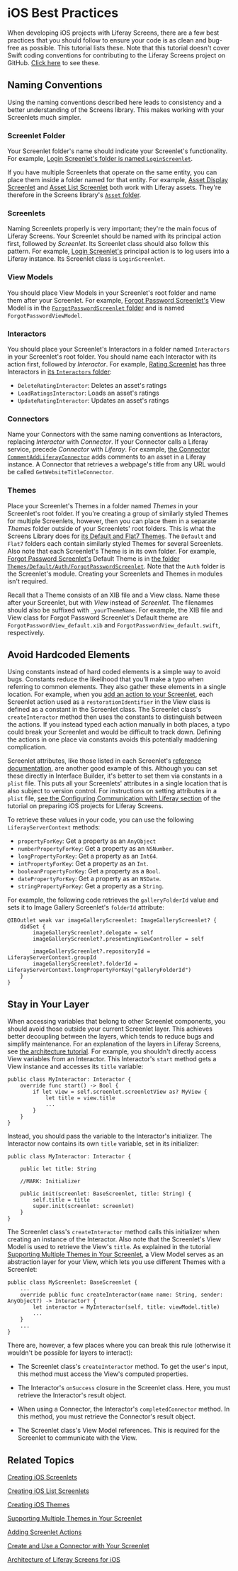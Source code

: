 # iOS Best Practices [](id=ios-best-practices)

When developing iOS projects with Liferay Screens, there are a few best 
practices that you should follow to ensure your code is as clean and bug-free as 
possible. This tutorial lists these. Note that this tutorial doesn't cover Swift 
coding conventions for contributing to the Liferay Screens project on GitHub. 
[Click here](https://github.com/liferay/liferay-screens/blob/master/ios/swift-style-guide.md) 
to see these.

## Naming Conventions [](id=naming-conventions)

Using the naming conventions described here leads to consistency and a better 
understanding of the Screens library. This makes working with your Screenlets 
much simpler. 

### Screenlet Folder [](id=screenlet-folder)

Your Screenlet folder's name should indicate your Screenlet's functionality. For 
example, 
[Login Screenlet's folder is named `LoginScreenlet`](https://github.com/liferay/liferay-screens/tree/master/ios/Framework/Core/Auth/LoginScreenlet). 

If you have multiple Screenlets that operate on the same entity, you can place 
them inside a folder named for that entity. For example, 
[Asset Display Screenlet](/develop/reference/-/knowledge_base/6-2/asset-display-screenlet-for-ios) 
and 
[Asset List Screenlet](/develop/reference/-/knowledge_base/6-2/assetlistscreenlet-for-ios) 
both work with Liferay assets. They're therefore in the Screens library's 
[`Asset` folder](https://github.com/liferay/liferay-screens/tree/master/ios/Framework/Core/Asset). 

### Screenlets [](id=screenlets)

Naming Screenlets properly is very important; they're the main focus of Liferay 
Screens. Your Screenlet should be named with its principal action first, 
followed by *Screenlet*. Its Screenlet class should also follow this pattern. 
For example, 
[Login Screenlet's](/develop/reference/-/knowledge_base/6-2/loginscreenlet-for-ios) 
principal action is to log users into a Liferay instance. Its Screenlet class is 
`LoginScreenlet`. 

### View Models [](id=view-models)

You should place View Models in your Screenlet's root folder and name them 
after your Screenlet. For example, 
[Forgot Password Screenlet's](/develop/reference/-/knowledge_base/6-2/forgotpasswordscreenlet-for-ios) 
View Model is in the 
[`ForgotPasswordScreenlet` folder](https://github.com/liferay/liferay-screens/tree/master/ios/Framework/Core/Auth/ForgotPasswordScreenlet) 
and is named `ForgotPasswordViewModel`. 

### Interactors [](id=interactors)

You should place your Screenlet's Interactors in a folder named `Interactors` in 
your Screenlet's root folder. You should name each Interactor with its action 
first, followed by *Interactor*. For example, 
[Rating Screenlet](/develop/reference/-/knowledge_base/6-2/rating-screenlet-for-ios) 
has three Interactors in 
[its `Interactors` folder](https://github.com/liferay/liferay-screens/tree/master/ios/Framework/Core/Rating/Interactors): 

- `DeleteRatingInteractor`: Deletes an asset's ratings
- `LoadRatingsInteractor`: Loads an asset's ratings
- `UpdateRatingInteractor`: Updates an asset's ratings

### Connectors [](id=connectors)

Name your Connectors with the same naming conventions as Interactors, replacing 
*Interactor* with *Connector*. If your Connector calls a Liferay service, 
precede *Connector* with *Liferay*. For example, 
[the Connector `CommentAddLiferayConnector`](https://github.com/liferay/liferay-screens/blob/master/ios/Framework/Core/Comment/Add/Connectors/CommentAddLiferayConnector.swift) 
adds comments to an asset in a Liferay instance. A Connector that retrieves a 
webpage's title from any URL would be called `GetWebsiteTitleConnector`. 

### Themes [](id=themes)

Place your Screenlet's Themes in a folder named *Themes* in your Screenlet's 
root folder. If you're creating a group of similarly styled Themes for multiple 
Screenlets, however, then you can place them in a separate *Themes* folder 
outside of your Screenlets' root folders. This is what the Screens Library does 
for 
[its Default and Flat7 Themes](https://github.com/liferay/liferay-screens/tree/master/ios/Framework/Themes). 
The `Default` and `Flat7` folders each contain similarly styled Themes for 
several Screenlets. Also note that each Screenlet's Theme is in its own folder. 
For example, 
[Forgot Password Screenlet's](/develop/reference/-/knowledge_base/6-2/forgotpasswordscreenlet-for-ios) 
Default Theme is in 
[the folder `Themes/Default/Auth/ForgotPasswordScreenlet`](https://github.com/liferay/liferay-screens/tree/master/ios/Framework/Themes/Default/Auth/ForgotPasswordScreenlet). 
Note that the `Auth` folder is the Screenlet's module. Creating your Screenlets 
and Themes in modules isn't required. 

Recall that a Theme consists of an XIB file and a View class. Name these after 
your Screenlet, but with *View* instead of *Screenlet*. The filenames should 
also be suffixed with `_yourThemeName`. For example, the XIB file and View class 
for Forgot Password Screenlet's Default theme are 
`ForgotPasswordView_default.xib` and `ForgotPasswordView_default.swift`, 
respectively. 

## Avoid Hardcoded Elements [](id=avoid-hardcoded-elements)

Using constants instead of hard coded elements is a simple way to avoid bugs. 
Constants reduce the likelihood that you'll make a typo when referring to common 
elements. They also gather these elements in a single location. For example, 
when you 
[add an action to your Screenlet](/develop/tutorials/-/knowledge_base/6-2/adding-screenlet-actions), 
each Screenlet action used as a `restorationIdentifier` in the View class is 
defined as a constant in the Screenlet class. The Screenlet class's 
`createInteractor` method then uses the constants to distinguish between the 
actions. If you instead typed each action manually in both places, a typo could 
break your Screenlet and would be difficult to track down. Defining the actions 
in one place via constants avoids this potentially maddening complication. 

Screenlet attributes, like those listed in each Screenlet's 
[reference documentation](/develop/reference/-/knowledge_base/6-2/screenlets-in-liferay-screens-for-ios), 
are another good example of this. Although you can set these directly in 
Interface Builder, it's better to set them via constants in a `plist` file. This 
puts all your Screenlets' attributes in a single location that is also subject 
to version control. For instructions on setting attributes in a `plist` file, 
[see the Configuring Communication with Liferay section](/develop/tutorials/-/knowledge_base/6-2/preparing-ios-projects-for-liferay-screens#configuring-communication-with-liferay) 
of the tutorial on preparing iOS projects for Liferay Screens. 

To retrieve these values in your code, you can use the following `LiferayServerContext` methods:

- `propertyForKey`: Get a property as an `AnyObject`
- `numberPropertyForKey`: Get a property as an `NSNumber`.
- `longPropertyForKey`: Get a property as an `Int64`.
- `intPropertyForKey`: Get a property as an `Int`.
- `booleanPropertyForKey`: Get a property as a `Bool`.
- `datePropertyForKey`: Get a property as an `NSDate`.
- `stringPropertyForKey`: Get a property as a `String`.

For example, the following code retrieves the `galleryFolderId` value and sets 
it to Image Gallery Screenlet's `folderId` attribute:

    @IBOutlet weak var imageGalleryScreenlet: ImageGalleryScreenlet? {
        didSet {
            imageGalleryScreenlet?.delegate = self
            imageGalleryScreenlet?.presentingViewController = self

            imageGalleryScreenlet?.repositoryId = LiferayServerContext.groupId
            imageGalleryScreenlet?.folderId = LiferayServerContext.longPropertyForKey("galleryFolderId")
        }
    }

## Stay in Your Layer [](id=stay-in-your-layer)

When accessing variables that belong to other Screenlet components, you should 
avoid those outside your current Screenlet layer. This achieves better 
decoupling between the layers, which tends to reduce bugs and simplify 
maintenance. For an explanation of the layers in Liferay Screens, see 
[the architecture tutorial](/develop/tutorials/-/knowledge_base/6-2/architecture-of-liferay-screens-for-ios).
For example, you shouldn't directly access View variables from an Interactor. 
This Interactor's `start` method gets a View instance and accesses its `title` 
variable: 

    public class MyInteractor: Interactor {
        override func start() -> Bool {
            if let view = self.screenlet.screenletView as? MyView {
                let title = view.title
                ...
            }
        }
    }

Instead, you should pass the variable to the Interactor's initializer. The 
Interactor now contains its own `title` variable, set in its initializer:

    public class MyInteractor: Interactor {

        public let title: String

        //MARK: Initializer

        public init(screenlet: BaseScreenlet, title: String) {
            self.title = title
            super.init(screenlet: screenlet)
        }
    }

The Screenlet class's `createInteractor` method calls this initializer when 
creating an instance of the Interactor. Also note that the Screenlet's View 
Model is used to retrieve the View's `title`. As explained in the tutorial 
[Supporting Multiple Themes in Your Screenlet](/develop/tutorials/-/knowledge_base/6-2/supporting-multiple-themes-in-your-screenlet), 
a View Model serves as an abstraction layer for your View, which lets you use 
different Themes with a Screenlet: 

    public class MyScreenlet: BaseScreenlet {
        ...
        override public func createInteractor(name name: String, sender: AnyObject?) -> Interactor? {
            let interactor = MyInteractor(self, title: viewModel.title)
            ...
        }
        ...
    }

There are, however, a few places where you can break this rule (otherwise it 
wouldn't be possible for layers to interact): 

- The Screenlet class's `createInteractor` method. To get the user's input, this 
  method must access the View's computed properties. 

- The Interactor's `onSuccess` closure in the Screenlet class. Here, you must 
  retrieve the Interactor's result object. 

- When using a Connector, the Interactor's `completedConnector` method. In this 
  method, you must retrieve the Connector's result object. 

- The Screenlet class's View Model references. This is required for the 
  Screenlet to communicate with the View. 

## Related Topics [](id=related-topics)

[Creating iOS Screenlets](/develop/tutorials/-/knowledge_base/6-2/creating-ios-screenlets)

[Creating iOS List Screenlets](/develop/tutorials/-/knowledge_base/6-2/creating-ios-list-screenlets)

[Creating iOS Themes](/develop/tutorials/-/knowledge_base/6-2/creating-ios-themes)

[Supporting Multiple Themes in Your Screenlet](/develop/tutorials/-/knowledge_base/6-2/supporting-multiple-themes-in-your-screenlet)

[Adding Screenlet Actions](/develop/tutorials/-/knowledge_base/6-2/adding-screenlet-actions)

[Create and Use a Connector with Your Screenlet](/develop/tutorials/-/knowledge_base/6-2/create-and-use-a-connector-with-your-screenlet)

[Architecture of Liferay Screens for iOS](/develop/tutorials/-/knowledge_base/6-2/architecture-of-liferay-screens-for-ios)